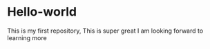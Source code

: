 # Hello-world
This is my first repository, This is super great
I am looking forward to learning more
